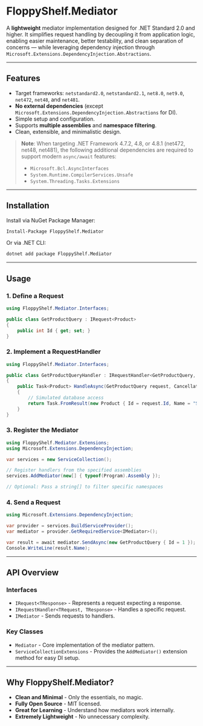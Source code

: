 ﻿# FloppyShelf.Mediator
A **lightweight** mediator implementation designed for .NET Standard 2.0 and higher. It simplifies request handling by decoupling it from application logic, enabling easier maintenance, better testability, and clean separation of concerns — while leveraging dependency injection through `Microsoft.Extensions.DependencyInjection.Abstractions`.

---

## Features
- Target frameworks: `netstandard2.0`, `netstandard2.1`, `net8.0`, `net9.0`, `net472`, `net48`, and `net481`.
- **No external dependencies** (except `Microsoft.Extensions.DependencyInjection.Abstractions` for DI).
- Simple setup and configuration.
- Supports **multiple assemblies** and **namespace filtering**.
- Clean, extensible, and minimalistic design.

> **Note**: When targeting .NET Framework 4.7.2, 4.8, or 4.8.1 (net472, net48, net481), the following additional dependencies are required to support modern `async/await` features:
> - `Microsoft.Bcl.AsyncInterfaces`
> - `System.Runtime.CompilerServices.Unsafe`
> - `System.Threading.Tasks.Extensions`

---

## Installation

Install via NuGet Package Manager:

```bash
Install-Package FloppyShelf.Mediator
```

Or via .NET CLI:

```bash
dotnet add package FloppyShelf.Mediator
```

---

## Usage

### 1. Define a Request

```csharp
using FloppyShelf.Mediator.Interfaces;

public class GetProductQuery : IRequest<Product>
{
    public int Id { get; set; }
}
```

### 2. Implement a RequestHandler

```csharp
using FloppyShelf.Mediator.Interfaces;

public class GetProductQueryHandler : IRequestHandler<GetProductQuery, Product>
{
    public Task<Product> HandleAsync(GetProductQuery request, CancellationToken cancellationToken)
    {
        // Simulated database access
        return Task.FromResult(new Product { Id = request.Id, Name = "Sample Product" });
    }
}
```

### 3. Register the Mediator

```csharp
using FloppyShelf.Mediator.Extensions;
using Microsoft.Extensions.DependencyInjection;

var services = new ServiceCollection();

// Register handlers from the specified assemblies
services.AddMediator(new[] { typeof(Program).Assembly });

// Optional: Pass a string[] to filter specific namespaces
```

### 4. Send a Request

```csharp
using Microsoft.Extensions.DependencyInjection;

var provider = services.BuildServiceProvider();
var mediator = provider.GetRequiredService<IMediator>();

var result = await mediator.SendAsync(new GetProductQuery { Id = 1 });
Console.WriteLine(result.Name);
```

---

## API Overview

### Interfaces

- `IRequest<TResponse>` - Represents a request expecting a response.
- `IRequestHandler<TRequest, TResponse>` - Handles a specific request.
- `IMediator` - Sends requests to handlers.

### Key Classes

- `Mediator` -  Core implementation of the mediator pattern.
- `ServiceCollectionExtensions` - Provides the `AddMediator()` extension method for easy DI setup.

---

## Why FloppyShelf.Mediator?

- **Clean and Minimal** - Only the essentials, no magic.
- **Fully Open Source** - MIT licensed.
- **Great for Learning** - Understand how mediators work internally.
- **Extremely Lightweight** - No unnecessary complexity.

